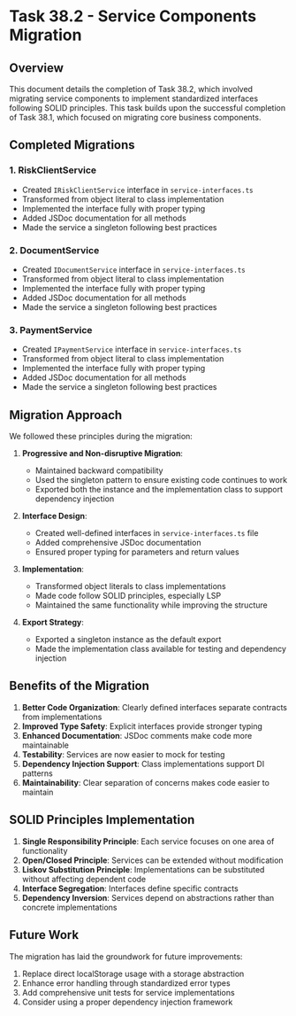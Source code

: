 # Task 38.2 - Service Components Migration

## Overview
This document details the completion of Task 38.2, which involved migrating service components to implement standardized interfaces following SOLID principles. This task builds upon the successful completion of Task 38.1, which focused on migrating core business components.

## Completed Migrations

### 1. RiskClientService
- Created `IRiskClientService` interface in `service-interfaces.ts`
- Transformed from object literal to class implementation
- Implemented the interface fully with proper typing
- Added JSDoc documentation for all methods
- Made the service a singleton following best practices

### 2. DocumentService
- Created `IDocumentService` interface in `service-interfaces.ts`
- Transformed from object literal to class implementation 
- Implemented the interface fully with proper typing
- Added JSDoc documentation for all methods
- Made the service a singleton following best practices

### 3. PaymentService
- Created `IPaymentService` interface in `service-interfaces.ts`
- Transformed from object literal to class implementation
- Implemented the interface fully with proper typing
- Added JSDoc documentation for all methods
- Made the service a singleton following best practices

## Migration Approach

We followed these principles during the migration:

1. **Progressive and Non-disruptive Migration**:
   - Maintained backward compatibility
   - Used the singleton pattern to ensure existing code continues to work
   - Exported both the instance and the implementation class to support dependency injection

2. **Interface Design**:
   - Created well-defined interfaces in `service-interfaces.ts` file
   - Added comprehensive JSDoc documentation
   - Ensured proper typing for parameters and return values

3. **Implementation**:
   - Transformed object literals to class implementations
   - Made code follow SOLID principles, especially LSP
   - Maintained the same functionality while improving the structure

4. **Export Strategy**:
   - Exported a singleton instance as the default export
   - Made the implementation class available for testing and dependency injection

## Benefits of the Migration

1. **Better Code Organization**: Clearly defined interfaces separate contracts from implementations
2. **Improved Type Safety**: Explicit interfaces provide stronger typing
3. **Enhanced Documentation**: JSDoc comments make code more maintainable
4. **Testability**: Services are now easier to mock for testing
5. **Dependency Injection Support**: Class implementations support DI patterns
6. **Maintainability**: Clear separation of concerns makes code easier to maintain

## SOLID Principles Implementation

1. **Single Responsibility Principle**: Each service focuses on one area of functionality
2. **Open/Closed Principle**: Services can be extended without modification
3. **Liskov Substitution Principle**: Implementations can be substituted without affecting dependent code
4. **Interface Segregation**: Interfaces define specific contracts
5. **Dependency Inversion**: Services depend on abstractions rather than concrete implementations

## Future Work

The migration has laid the groundwork for future improvements:

1. Replace direct localStorage usage with a storage abstraction
2. Enhance error handling through standardized error types
3. Add comprehensive unit tests for service implementations
4. Consider using a proper dependency injection framework